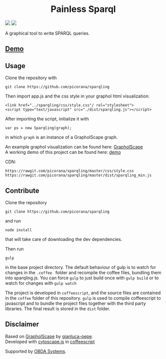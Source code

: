 <div style='text-align: center'><h1><b>Painless Sparql</b></h1></div>

<a class="badge-align" href="https://www.codacy.com/app/picorana/painless_sparql?utm_source=github.com&amp;utm_medium=referral&amp;utm_content=picorana/painless_sparql&amp;utm_campaign=Badge_Grade"><img src="https://api.codacy.com/project/badge/Grade/b728a529586a4a1ba3cb6c1d17471b17"/></a> <img src="https://david-dm.org/picorana/painless_sparql.svg"/>

A graphical tool to write SPARQL queries.

## [Demo](https://picorana.github.io/sparqling/)

## Usage
Clone the repository with 

	git clone https://github.com/picorana/sparqling

Then import app.js and the css style in your graphol html visualization:
	
	<link href="../sparqling/css/style.css"/ rel="stylesheet">
	<script type="text/javascript" src="./dist/sparqling.js"></script>

After importing the script, initialize it with

	var ps = new Sparqling(graph);
	
in which `graph` is an instance of a GrapholScape graph.

An example graphol visualization can be found here: [GrapholScape](https://gianluca-pepe.github.io/GrapholScape/)   
A working demo of this project can be found here: [demo](https://picorana.github.io/sparqling/)

CDN:   
	
	https://rawgit.com/picorana/sparqling/master/css/style.css
	https://rawgit.com/picorana/sparqling/master/dist/sparqling_min.js


## Contribute

Clone the repository

	git clone https://github.com/picorana/sparqling

and run    

	node install

that will take care of downloading the dev dependencies.

Then run
	
	gulp

in the base project directory. The default behaviour of gulp is to watch for changes in the `.coffee ` folder and recompile
the coffee files, bundling them into sparqling.js. You can force `gulp` to just build once with `gulp build` 
or to watch for changes with `gulp watch`

The project is developed in `coffeescript`, and the source files are contained in the `coffee` folder of this repository. `gulp` is used to compile coffeescript to javascript and to bundle the project files together with the third party libraries. The final result is stored in the `dist` folder.

## Disclaimer 
Based on [GrapholScape](https://github.com/gianluca-pepe/GrapholScape) by [gianluca-pepe](https://github.com/gianluca-pepe).   
Developed with [cytoscape.js](http://js.cytoscape.org) in [coffeescript](http://coffeescript.org)

Supported by [OBDA Systems](https://www.obdasystems.com).
